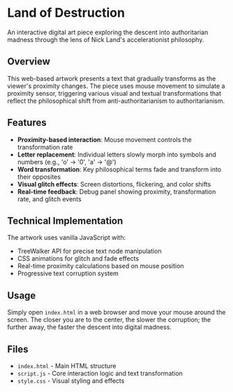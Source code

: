 # Land of Destruction

An interactive digital art piece exploring the descent into authoritarian madness through the lens of Nick Land's accelerationist philosophy.

## Overview

This web-based artwork presents a text that gradually transforms as the viewer's proximity changes. The piece uses mouse movement to simulate a proximity sensor, triggering various visual and textual transformations that reflect the philosophical shift from anti-authoritarianism to authoritarianism.

## Features

- **Proximity-based interaction**: Mouse movement controls the transformation rate
- **Letter replacement**: Individual letters slowly morph into symbols and numbers (e.g., 'o' → '0', 'a' → '@')
- **Word transformation**: Key philosophical terms fade and transform into their opposites
- **Visual glitch effects**: Screen distortions, flickering, and color shifts
- **Real-time feedback**: Debug panel showing proximity, transformation rate, and glitch events

## Technical Implementation

The artwork uses vanilla JavaScript with:
- TreeWalker API for precise text node manipulation
- CSS animations for glitch and fade effects
- Real-time proximity calculations based on mouse position
- Progressive text corruption system

## Usage

Simply open `index.html` in a web browser and move your mouse around the screen. The closer you are to the center, the slower the corruption; the further away, the faster the descent into digital madness.

## Files

- `index.html` - Main HTML structure
- `script.js` - Core interaction logic and text transformation
- `style.css` - Visual styling and effects